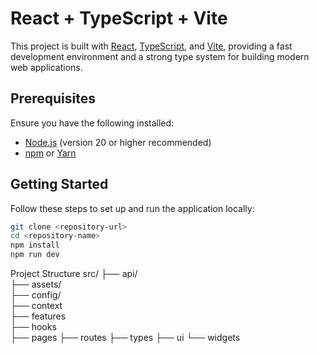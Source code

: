 # React + TypeScript + Vite

This project is built with [React](https://reactjs.org/), [TypeScript](https://www.typescriptlang.org/), and [Vite](https://vitejs.dev/), providing a fast development environment and a strong type system for building modern web applications.

## Prerequisites

Ensure you have the following installed:

- [Node.js](https://nodejs.org/) (version 20 or higher recommended)
- [npm](https://www.npmjs.com/) or [Yarn](https://yarnpkg.com/)

## Getting Started

Follow these steps to set up and run the application locally:


```bash
git clone <repository-url>
cd <repository-name>
npm install
npm run dev
```

Project Structure
src/
├── api/          
├── assets/   
├── config/        
├── context       
├── features      
├── hooks     
├── pages
├── routes
├── types
├── ui
└── widgets